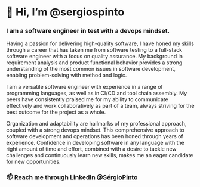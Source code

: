# 👋 Hi, I’m @sergiospinto
### I am a software engineer in test with a devops mindset. 

Having a passion for delivering high-quality software, I have honed my skills through a career that has taken me from software testing to a full-stack software engineer with a focus on quality assurance. My background in requirement analysis and product functional behavior provides a strong understanding of the most common issues in software development, enabling problem-solving with method and logic.

I am a versatile software engineer with experience in a range of programming languages, as well as in CI/CD and tool chain assembly. My peers have consistently praised me for my ability to communicate effectively and work collaboratively as part of a team, always striving for the best outcome for the project as a whole.

Organization and adaptability are hallmarks of my professional approach, coupled with a strong devops mindset. This comprehensive approach to software development and operations has been honed through years of experience. Confidence in developing software in any language with the right amount of time and effort, combined with a desire to tackle new challenges and continuously learn new skills, makes me an eager candidate for new opportunities.

### 📫 Reach me through LinkedIn [@SérgioPinto](https://www.linkedin.com/in/s%C3%A9rgio-pinto/)
